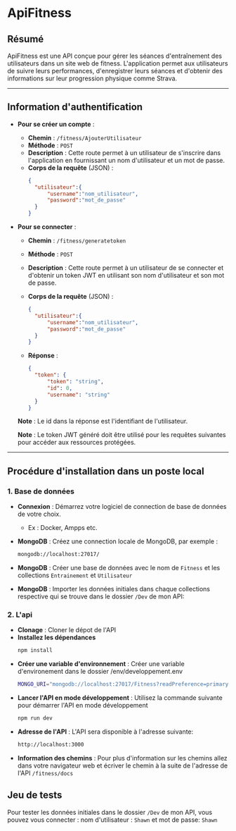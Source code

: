 # ApiFitness

## Résumé
ApiFitness est une API conçue pour gérer les séances d'entraînement des utilisateurs dans un site web de fitness. L'application permet aux utilisateurs de suivre leurs performances, d'enregistrer leurs séances et d'obtenir des informations sur leur progression physique comme Strava.

---

## Information d'authentification

- **Pour se créer un compte** :
  - **Chemin** : `/fitness/AjouterUtilisateur`
  - **Méthode** : `POST`
  - **Description** : Cette route permet à un utilisateur de s'inscrire dans l'application en fournissant un nom d'utilisateur et un mot de passe.
  - **Corps de la requête** (JSON) :
    ```json
    {
      "utilisateur":{
          "username":"nom_utilisateur",
          "password":"mot_de_passe"
      }
    }
    ```

- **Pour se connecter** :
  - **Chemin** : `/fitness/generatetoken`
  - **Méthode** : `POST`
  - **Description** : Cette route permet à un utilisateur de se connecter et d'obtenir un token JWT en utilisant son nom d'utilisateur et son mot de passe.
  - **Corps de la requête** (JSON) :
    ```json
    {
      "utilisateur":{
          "username":"nom_utilisateur",
          "password":"mot_de_passe"
      }
    }
    ```

  - **Réponse** :
    ```json
    {
      "token": {
          "token": "string",
          "id": 0,
          "username": "string"
      }
    }
    ```
  **Note** : Le id dans la réponse est l'identifiant de l'utilisateur.
  
  **Note** : Le token JWT généré doit être utilisé pour les requêtes suivantes pour accéder aux ressources protégées.

---

## Procédure d'installation dans un poste local

### 1. Base de données
- **Connexion** : Démarrez votre logiciel de connection de base de données de votre choix.
  -  Ex : Docker, Ampps etc.
- **MongoDB** : Créez une connection locale de MongoDB, par exemple :
  ```bash
  mongodb://localhost:27017/
- **MongoDB** : Créer une base de données avec le nom de `Fitness` et les collections `Entrainement` et `Utilisateur`

- **MongoDB** : Importer les données initiales dans chaque collections respective qui se trouve dans le dossier `/Dev` de mon API:

### 2. L'api
- **Clonage** : Cloner le dépot de l'API
- **Installez les dépendances**
  ```bash
  npm install
- **Créer une variable d'environnement** : Créer une variable d'environement dans le dossier /env/developpement.env
  ```bash
  MONGO_URI="mongodb://localhost:27017/Fitness?readPreference=primary&ssl=false"
- **Lancer l'API en mode développement** : Utilisez la commande suivante pour démarrer l'API en mode développement
  ```bash
  npm run dev
- **Adresse de l'API** : L'API sera disponible à l'adresse suivante:
  ```bash
  http://localhost:3000
- **Information des chemins** : Pour plus d'information sur les chemins allez dans votre navigateur web et écriver le chemin à la suite de l'adresse de l'API `/fitness/docs`

## Jeu de tests
Pour tester les données initiales dans le dossier `/Dev` de mon API, vous pouvez vous connecter : nom d'utilisateur : `Shawn` et mot de passe: `Shawn`

  


  

